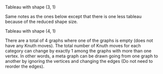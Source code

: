 Tableau with shape (3, 1)

Same notes as the ones below except that there is one less tableau because of the reduced shape size.

Tableau with shape (4, 1)

There are a total of 4 graphs where one of the graphs is empty (does not have any Knuth moves). The total number of Knuth moves for each category can change by exactly 1 among the graphs with more than one vertex. In other words, a meta graph can be drawn going from one graph to another by ignoring the vertices and changing the edges (Do not need to reorder the edges).
